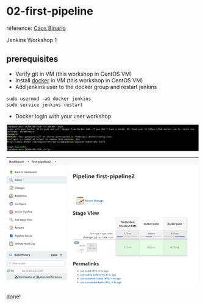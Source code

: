 # 02-first-pipeline

reference: [Caos Binario](https://www.youtube.com/watch?v=oUTGnoQzciU&t=137s)

Jenkins Workshop 1

## prerequisites

- Verify git in VM (this workshop in CentOS VM)
- Install [docker](https://docs.docker.com/engine/install/centos/) in VM (this workshop in CentOS VM)
- Add jenkins user to the docker group and restart jenkins 

```
sudo usermod -aG docker jenkins
sudo service jenkins restart
```

- Docker login with your user workshop

![Image1](Images/Screenshot_1.png)

![Image2](Images/Screenshot_2.png)

done!


